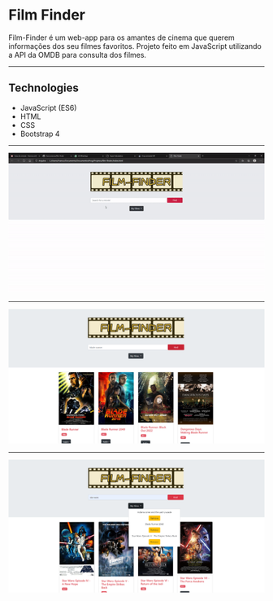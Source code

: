 # Film Finder

Film-Finder é um web-app para os amantes de cinema que querem informações dos seu filmes favoritos. Projeto feito em JavaScript utilizando a API da OMDB para consulta dos filmes.

---

## Technologies

- JavaScript (ES6)
- HTML
- CSS
- Bootstrap 4

---

![screenshot](https://github.com/franconienow/film-finder/blob/master/screenshots/demo-gif.gif)

---
![screenshot](https://github.com/franconienow/film-finder/blob/master/screenshots/screenshot1.png)

---
![screenshot](https://github.com/franconienow/film-finder/blob/master/screenshots/screenshot3.png)
